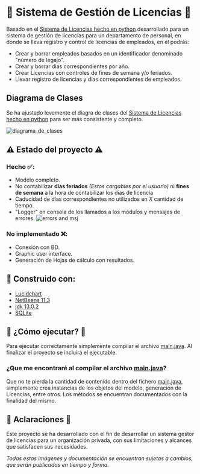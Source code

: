 # 👥 Sistema de Gestión de Licencias 👥
Basado en el [Sistema de Licencias hecho en python](https://github.com/damianstetson17/PyLicenciasPersonal) desarrollado para un sistema de gestión de licencias para un departamento de personal, en donde se lleva registro y control de licencias de empleados, en el podrás:

* Crear y borrar empleados basados en un identificador denominado "número de legajo".
* Crear y borrar dias correspondientes por año.
* Crear Licencias con controles de fines de semana y/o feriados.
* Llevar registro de licencias y días correspondientes de empleados.

## Diagrama de Clases
Se ha ajustado levemente el diagra de clases del [Sistema de Licencias hecho en python](https://github.com/damianstetson17/PyLicenciasPersonal) para ser más consistente y completo.

![diagrama_de_clases](https://github.com/damianstetson17/LicenciasJava/blob/main/img/class_diagram_java.png)

## ⚠️ Estado del proyecto ⚠️

### Hecho ✅:
* Modelo completo.
* No contabilizar **días feriados** _(Estos cargables por el usuario)_ ni **fines de semana** a la hora de contabilizar los días de licencia
* Caducidad de días correspondientes no utilizados en *X* cantidad de tiempo.
* "Logger" en consola de los llamados a los módulos y mensajes de errores.
![errors and msj](https://github.com/damianstetson17/PyLicenciasPersonal/blob/main/img/msj_errors.png)

### No implementado ❌:
* Conexión con BD.
* Graphic user interface.
* Generación de Hojas de cálculo con resultados.

## 🔧 Construido con:
* [Lucidchart](www.lucidchart.com)
* [NetBeans 11.3](https://netbeans.apache.org/download/nb113/index.html)
* [jdk 13.0.2](https://www.oracle.com/ar/java/technologies/javase-jdk13-downloads.html)
* [SQLite](https://www.sqlite.org/index.html)

## 🚀 ¿Cómo ejecutar? 🚀

Para ejecutar correctamente simplemente compilar el archivo [main.java](https://github.com/damianstetson17/LicenciasJava/blob/main/src/main/java/Main.java).
Al finalizar el proyecto se incluirá el ejecutable.

### ¿Que me encontraré al compilar el archivo [main.java](https://github.com/damianstetson17/PyLicenciasPersonal/blob/main/src/main.py)?
Que no te pierda la cantidad de contenido dentro del fichero [main.java](https://github.com/damianstetson17/PyLicenciasPersonal/blob/main/src/main.py), simplemente
crea instancias de los objetos del modelo, generación de Licencias, entre otros. Los métodos se encuentran documentados con la finalidad del mísmo. 

## 🦚 Aclaraciones 🦚

Este proyecto se ha desarrollado con el fin de desarrollar un sistema gestor de licencias para un organización privada, con sus limitaciones y alcances que satisfacen sus necesidades.

_Todas estas imágenes y documentación se encuentran sujetas a cambios, que serán publicados en tiempo y forma._
